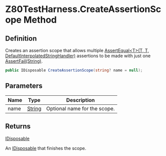 # Z80TestHarness.CreateAssertionScope Method
## Definition

Creates an assertion scope that allows multiple [AssertEqual&lt;T&gt;(T, T, DefaultInterpolatedStringHandler)](MrKWatkins.EmulatorTestSuites.Z80.Z80TestHarness.AssertEqual.md) assertions to be made with just one [AssertFail(String)](MrKWatkins.EmulatorTestSuites.Z80.Z80TestHarness.AssertFail.md).

```c#
public IDisposable CreateAssertionScope(string? name = null);
```

## Parameters

| Name | Type | Description |
| ---- | ---- | ----------- |
| name | [String](https://learn.microsoft.com/en-gb/dotnet/api/System.String) | Optional name for the scope. |

## Returns

[IDisposable](https://learn.microsoft.com/en-gb/dotnet/api/System.IDisposable)

An [IDisposable](https://learn.microsoft.com/en-gb/dotnet/api/System.IDisposable) that finishes the scope.
